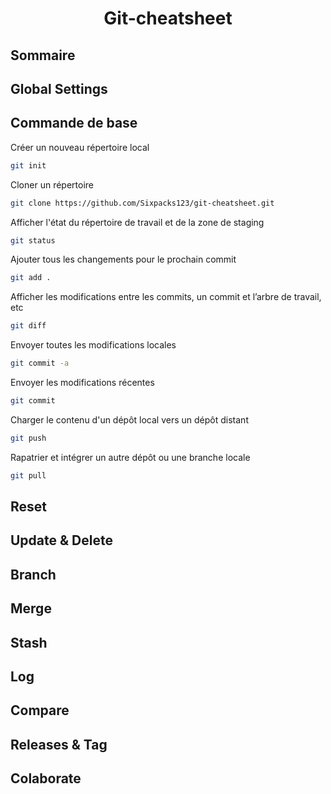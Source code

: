  # <center> Git-cheatsheet</center>

## Sommaire 


## Global Settings
## Commande de base
Créer un nouveau répertoire local
```BASH
git init
```
Cloner un répertoire
```BASH
git clone https://github.com/Sixpacks123/git-cheatsheet.git
```
Afficher l'état du répertoire de travail et de la zone de staging
```BASH
git status
```
Ajouter tous les changements pour le prochain commit
```BASH
git add .
```
Afficher les modifications entre les commits, un commit et l’arbre de travail, etc
```BASH
git diff
```
Envoyer toutes les modifications locales 
```BASH
git commit -a
```
Envoyer les modifications récentes
```BASH
git commit
```
Charger le contenu d'un dépôt local vers un dépôt distant
```BASH
git push
```
Rapatrier et intégrer un autre dépôt ou une branche locale
```BASH
git pull
```

## Reset

## Update & Delete

## Branch

## Merge

## Stash

## Log

## Compare 

## Releases & Tag 

## Colaborate 